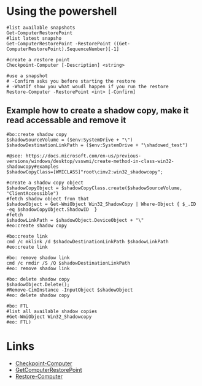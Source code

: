 # Using the powershell

```
#list available snapshots
Get-ComputerRestorePoint
#list latest snapsho
Get-ComputerRestorePoint -RestorePoint ((Get-ComputerRestorePoint).SequenceNumber)[-1]

#create a restore point
Checkpoint-Computer [-Description] <string>

#use a snapshot
# -Confirm asks you before starting the restore
# -WhatIf show you what woudl happen if you run the restore
Restore-Computer -RestorePoint <int> [-Confirm]
```

## Example how to create a shadow copy, make it read accessable and remove it

```
#bo:create shadow copy
$shadowSourceVolume = ($env:SystemDrive + "\")
$shadowDestinationLinkPath = ($env:SystemDrive + "\shadowed_test")

#@see: https://docs.microsoft.com/en-us/previous-versions/windows/desktop/vsswmi/create-method-in-class-win32-shadowcopy#examples
$shadowCopyClass=[WMICLASS]"root\cimv2:win32_shadowcopy";

#create a shadow copy object
$shadowCopyObject = $shadowCopyClass.create($shadowSourceVolume, "ClientAccessible")
#fetch shadow object fron that
$shadowObject = Get-WmiObject Win32_ShadowCopy | Where-Object { $_.ID -eq $shadowCopyObject.ShadowID  }
#fetch 
$shadowLinkPath = $shadowObject.DeviceObject + "\"
#eo:create shadow copy

#bo:create link
cmd /c mklink /d $shadowDestinationLinkPath $shadowLinkPath
#eo:create link

#bo: remove shadow link
cmd /c rmdir /S /Q $shadowDestinationLinkPath
#eo: remove shadow link

#bo: delete shadow copy
$shadowObject.Delete();
#Remove-CimInstance -InputObject $shadowObject
#eo: delete shadow copy

#bo: FTL
#list all available shadow copies
#Get-WmiObject Win32_Shadowcopy
#eo: FTL)
```

# Links

* [Checkpoint-Computer](https://docs.microsoft.com/en-us/powershell/module/microsoft.powershell.management/Checkpoint-Computer)
* [GetComputerRestorePoint](https://docs.microsoft.com/en-us/powershell/module/microsoft.powershell.management/Get-ComputerRestorePoint)
* [Restore-Computer](https://docs.microsoft.com/en-us/powershell/module/microsoft.powershell.management/Restore-Computer)

